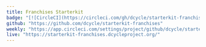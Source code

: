 ```yaml
---
title: Franchises Starterkit
badge: "[![CircleCI](https://circleci.com/gh/dcycle/starterkit-franchises/tree/master.svg?style=svg)](https://circleci.com/gh/dcycle/starterkit-franchises/tree/master)"
github: "https://github.com/dcycle/starterkit-franchises"
weekly: "https://app.circleci.com/settings/project/github/dcycle/starterkit-franchises/triggers"
live: "https://starterkit-franchises.dcycleproject.org/"
---
```

